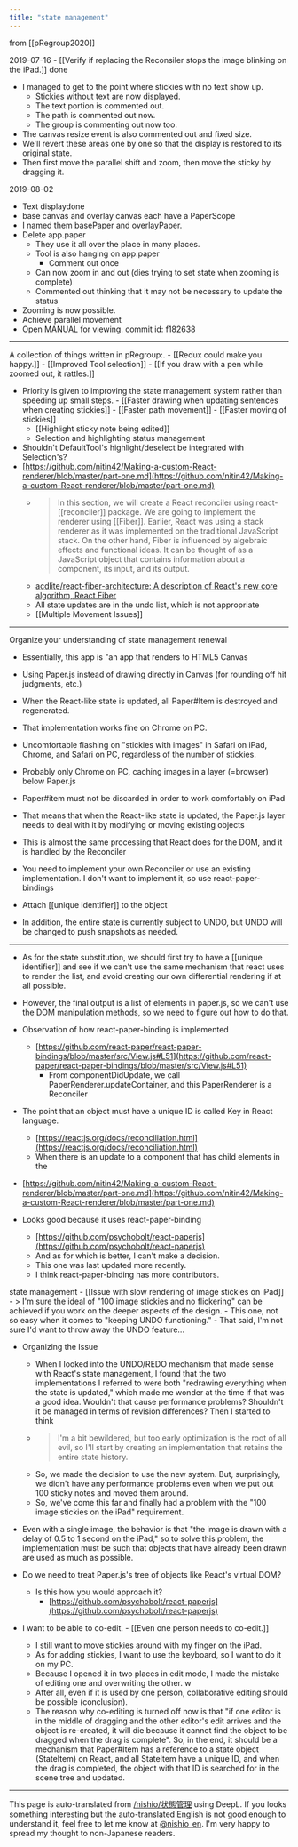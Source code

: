 ```yaml
---
title: "state management"
---
```


from [[pRegroup2020]]

2019-07-16
    - [[Verify if replacing the Reconsiler stops the image blinking on the iPad.]]  done

- I managed to get to the point where stickies with no text show up.
    - Stickies without text are now displayed.
    - The text portion is commented out.
    - The path is commented out now.
    - The group is commenting out now too.
- The canvas resize event is also commented out and fixed size.
- We'll revert these areas one by one so that the display is restored to its original state.
- Then first move the parallel shift and zoom, then move the sticky by dragging it.

2019-08-02
- Text displaydone
- base canvas and overlay canvas each have a PaperScope
- I named them basePaper and overlayPaper.
- Delete app.paper
    - They use it all over the place in many places.
    - Tool is also hanging on app.paper
        - Comment out once
    - Can now zoom in and out (dies trying to set state when zooming is complete)
    - Commented out thinking that it may not be necessary to update the status
- Zooming is now possible.
- Achieve parallel movement
- Open MANUAL for viewing.
commit id: f182638

---
A collection of things written in pRegroup:.
    - [[Redux could make you happy.]]
        - [[Improved Tool selection]]
        - [[If you draw with a pen while zoomed out, it rattles.]]
- Priority is given to improving the state management system rather than speeding up small steps.
        - [[Faster drawing when updating sentences when creating stickies]]
        - [[Faster path movement]]
        - [[Faster moving of stickies]]
    - [[Highlight sticky note being edited]]
    - Selection and highlighting status management
- Shouldn't DefaultTool's highlight/deselect be integrated with Selection's?
- [https://github.com/nitin42/Making-a-custom-React-renderer/blob/master/part-one.md](https://github.com/nitin42/Making-a-custom-React-renderer/blob/master/part-one.md)
    - > In this section, we will create a React reconciler using react-[[reconciler]] package. We are going to implement the renderer using [[Fiber]]. Earlier, React was using a stack renderer as it was implemented on the traditional JavaScript stack. On the other hand, Fiber is influenced by algebraic effects and functional ideas. It can be thought of as a JavaScript object that contains information about a component, its input, and its output.
    - [acdlite/react-fiber-architecture: A description of React's new core algorithm, React Fiber](https://github.com/acdlite/react-fiber-architecture)
    - All state updates are in the undo list, which is not appropriate
    - [[Multiple Movement Issues]]

---
Organize your understanding of state management renewal
- Essentially, this app is "an app that renders to HTML5 Canvas
- Using Paper.js instead of drawing directly in Canvas (for rounding off hit judgments, etc.)
- When the React-like state is updated, all Paper#Item is destroyed and regenerated.
- That implementation works fine on Chrome on PC.
- Uncomfortable flashing on "stickies with images" in Safari on iPad, Chrome, and Safari on PC, regardless of the number of stickies.
- Probably only Chrome on PC, caching images in a layer (=browser) below Paper.js
- Paper#item must not be discarded in order to work comfortably on iPad
- That means that when the React-like state is updated, the Paper.js layer needs to deal with it by modifying or moving existing objects
- This is almost the same processing that React does for the DOM, and it is handled by the Reconciler
- You need to implement your own Reconciler or use an existing implementation. I don't want to implement it, so use react-paper-bindings
- Attach [[unique identifier]] to the object

- In addition, the entire state is currently subject to UNDO, but UNDO will be changed to push snapshots as needed.
-----
- As for the state substitution, we should first try to have a [[unique identifier]] and see if we can't use the same mechanism that react uses to render the list, and avoid creating our own differential rendering if at all possible.
- However, the final output is a list of elements in paper.js, so we can't use the DOM manipulation methods, so we need to figure out how to do that.
- Observation of how react-paper-binding is implemented
    - [https://github.com/react-paper/react-paper-bindings/blob/master/src/View.js#L51](https://github.com/react-paper/react-paper-bindings/blob/master/src/View.js#L51)
        - From componentDidUpdate, we call PaperRenderer.updateContainer, and this PaperRenderer is a Reconciler
- The point that an object must have a unique ID is called Key in React language.
    - [https://reactjs.org/docs/reconciliation.html](https://reactjs.org/docs/reconciliation.html)
    - When there is an update to a component that has child elements in the

- [https://github.com/nitin42/Making-a-custom-React-renderer/blob/master/part-one.md](https://github.com/nitin42/Making-a-custom-React-renderer/blob/master/part-one.md)

- Looks good because it uses react-paper-binding
    - [https://github.com/psychobolt/react-paperjs](https://github.com/psychobolt/react-paperjs)
    - And as for which is better, I can't make a decision.
    - This one was last updated more recently.
    - I think react-paper-binding has more contributors.

state management
    - [[Issue with slow rendering of image stickies on iPad]]
    - > I'm sure the ideal of "100 image stickies and no flickering" can be achieved if you work on the deeper aspects of the design.
        - This one, not so easy when it comes to "keeping UNDO functioning."
        - That said, I'm not sure I'd want to throw away the UNDO feature...
- Organizing the Issue
    - When I looked into the UNDO/REDO mechanism that made sense with React's state management, I found that the two implementations I referred to were both "redrawing everything when the state is updated," which made me wonder at the time if that was a good idea. Wouldn't that cause performance problems? Shouldn't it be managed in terms of revision differences? Then I started to think
    - > I'm a bit bewildered, but too early optimization is the root of all evil, so I'll start by creating an implementation that retains the entire state history.
    - So, we made the decision to use the new system. But, surprisingly, we didn't have any performance problems even when we put out 100 sticky notes and moved them around.
    - So, we've come this far and finally had a problem with the "100 image stickies on the iPad" requirement.
- Even with a single image, the behavior is that "the image is drawn with a delay of 0.5 to 1 second on the iPad," so to solve this problem, the implementation must be such that objects that have already been drawn are used as much as possible.

- Do we need to treat Paper.js's tree of objects like React's virtual DOM?
    - Is this how you would approach it?
        - [https://github.com/psychobolt/react-paperjs](https://github.com/psychobolt/react-paperjs)

- I want to be able to co-edit.
        - [[Even one person needs to co-edit.]]
    - I still want to move stickies around with my finger on the iPad.
    - As for adding stickies, I want to use the keyboard, so I want to do it on my PC.
    - Because I opened it in two places in edit mode, I made the mistake of editing one and overwriting the other. w
    - After all, even if it is used by one person, collaborative editing should be possible (conclusion).
    - The reason why co-editing is turned off now is that "if one editor is in the middle of dragging and the other editor's edit arrives and the object is re-created, it will die because it cannot find the object to be dragged when the drag is complete". So, in the end, it should be a mechanism that Paper#Item has a reference to a state object (StateItem) on React, and all StateItem have a unique ID, and when the drag is completed, the object with that ID is searched for in the scene tree and updated.

---
This page is auto-translated from [/nishio/状態管理](https://scrapbox.io/nishio/状態管理) using DeepL. If you looks something interesting but the auto-translated English is not good enough to understand it, feel free to let me know at [@nishio_en](https://twitter.com/nishio_en). I'm very happy to spread my thought to non-Japanese readers.